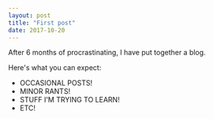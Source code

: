 ```yaml
---
layout: post
title: "First post"
date: 2017-10-20
---
```


After 6 months of procrastinating, I have put together a blog.

Here's what you can expect:

- OCCASIONAL POSTS!
- MINOR RANTS!
- STUFF I'M TRYING TO LEARN!
- ETC!


